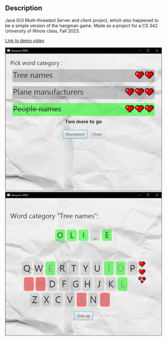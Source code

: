 ## Description
Java GUI Multi-threaded Server and client project, which also happened to be a simple version of the hangman game. Made as a project for a CS 342 University of Illinois class, Fall 2023.

[Link to demo video](https://youtu.be/Cp3VcBYvm1Q)


<img src="https://github.com/peterPacho/JavaHangman/blob/main/Media/1.png?raw=true">
<img src="https://github.com/peterPacho/JavaHangman/blob/main/Media/2.png?raw=true">

